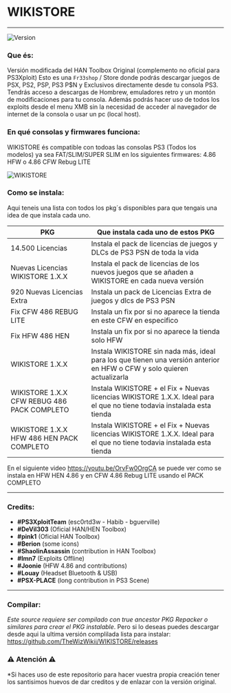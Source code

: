 # WIKISTORE 
---
![Version](https://img.shields.io/badge/Version-1.0.5-brightgreen.svg)

### Que és:

Versión modificada del HAN Toolbox Original (complemento no oficial para PS3Xploit)
Esto es una `Fr33shop` / Store donde podrás descargar juegos de PSX, PS2, PSP, PS3 P$N y Exclusivos directamente desde tu consola PS3. Tendrás acceso a descargas de Hombrew, emuladores retro y un montón de modificaciones para tu consola. Además podrás hacer uso de todos los exploits desde el menu XMB sin la necesidad de acceder al navegador de internet de la consola o usar un pc (local host).

### En qué consolas y firmwares funciona:

WIKISTORE és compatible con todoas las consolas PS3 (Todos los modelos) ya sea FAT/SLIM/SUPER SLIM en los
siguientes firmwares: 4.86 HFW o 4.86 CFW Rebug LITE

![WIKISTORE](https://i.imgur.com/B5a1gfp.png)

### Como se instala:


Aqui teneis una lista con todos los pkg´s disponibles para que tengais una idea de que instala cada uno.


| PKG | Que instala cada uno de estos PKG |
| ------ | ------ |
| 14.500 Licencias | Instala el pack de licencias de juegos y DLCs de PS3 PSN de toda la vida |
| Nuevas Licencias WIKISTORE 1.X.X | Instala el pack de licencias de los nuevos juegos que se añaden a WIKISTORE en cada nueva versión |
| 920 Nuevas Licencias Extra | Instala un pack de Licencias Extra de juegos y dlcs de PS3 PSN |
| Fix CFW 486 REBUG LITE | Instala un fix por si no aparece la tienda en este CFW en especifico |
| Fix HFW 486 HEN | Instala un fix por si no aparece la tienda solo HFW |
| WIKISTORE 1.X.X | Instala WIKISTORE sin nada más, ideal para los que tienen una versión anterior en HFW o CFW y solo quieren actualizarla |
| WIKISTORE 1.X.X CFW REBUG 486 PACK COMPLETO | Instala WIKISTORE + el Fix + Nuevas licencias WIKISTORE 1.X.X. Ideal para el que no tiene todavia instalada esta tienda |
| WIKISTORE 1.X.X HFW 486 HEN PACK COMPLETO | Instala WIKISTORE + el Fix + Nuevas licencias WIKISTORE 1.X.X. Ideal para el que no tiene todavia instalada esta tienda |


En el siguiente video https://youtu.be/OrvFw0OrgCA se puede ver como se instala en HFW HEN 4.86 y en CFW 4.86 Rebug LITE usando el PACK COMPLETO

---

### Credits:

- **#PS3XploitTeam** (esc0rtd3w - Habib - bguerville)
- **#DeVil303** (Oficial HAN/HEN Toolbox)
- **#pink1** (Oficial HAN Toolbox)
- **#Berion** (some icons)
- **#ShaolinAssassin** (contribution in HAN Toolbox)
- **#lmn7** (Exploits Offline)
- **#Joonie** (HFW 4.86 and contributions)
- **#Louay** (Headset Bluetooth & USB)
- **#PSX-PLACE** (long contribution in PS3 Scene)

---

### Compilar:

*Este source requiere ser compilado con true ancestor PKG Repacker o similares para crear el PKG instalable*. Pero si lo deseas puedes descargar desde aqui la ultima versión complilada lista para instalar: https://github.com/TheWizWikii/WIKISTORE/releases

### ⚠️ Atención ⚠️

*Si haces uso de este repositorio para hacer vuestra propia creación tener los santisimos huevos de dar creditos y de enlazar con la versión original.



